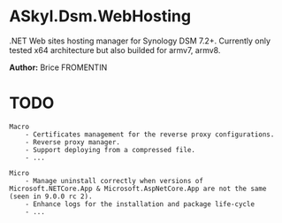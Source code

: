 # ASkyl.Dsm.WebHosting

.NET Web sites hosting manager for Synology DSM 7.2+. Currently only tested x64 architecture but also builded for armv7, armv8.

**Author:** Brice FROMENTIN  


# TODO
    Macro
        - Certificates management for the reverse proxy configurations.
        - Reverse proxy manager.
        - Support deploying from a compressed file.
        - ...

    Micro
        - Manage uninstall correctly when versions of Microsoft.NETCore.App & Microsoft.AspNetCore.App are not the same (seen in 9.0.0 rc 2).
        - Enhance logs for the installation and package life-cycle
        - ...
